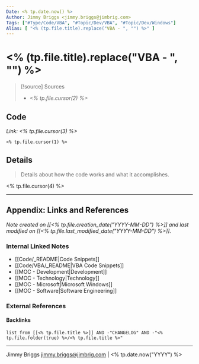 ```yaml
---
Date: <% tp.date.now() %>
Author: Jimmy Briggs <jimmy.briggs@jimbrig.com>
Tags: ["#Type/Code/VBA", "#Topic/Dev/VBA", "#Topic/Dev/Windows"]
Alias: [ "<% (tp.file.title).replace("VBA - ", "") %>" ]
---
```




# <% (tp.file.title).replace("VBA - ", "") %>

> [!source] Sources
> - *<% tp.file.cursor(2) %>*

<!-- TOC -->

## Code

*Link: <% tp.file.cursor(3) %>*

```vba
<% tp.file.cursor(1) %>
```

## Details

> Details about how the code works and what it accomplishes.

<% tp.file.cursor(4) %>


***

## Appendix: Links and References

*Note created on [[<% tp.file.creation_date("YYYY-MM-DD") %>]] and last modified on [[<% tp.file.last_modified_date("YYYY-MM-DD") %>]].*

### Internal Linked Notes

- [[Code/_README|Code Snippets]]
- [[Code/VBA/_README|VBA Code Snippets]]
- [[MOC - Development|Development]]
- [[MOC - Technology|Technology]]
- [[MOC - Microsoft|Microsoft Windows]]
- [[MOC - Software|Software Engineering]]

### External References

#### Backlinks

```dataview
list from [[<% tp.file.title %>]] AND -"CHANGELOG" AND -"<% tp.file.folder(true) %>/<% tp.file.title %>"
```


***

Jimmy Briggs <jimmy.briggs@jimbrig.com> | <% tp.date.now("YYYY") %>

